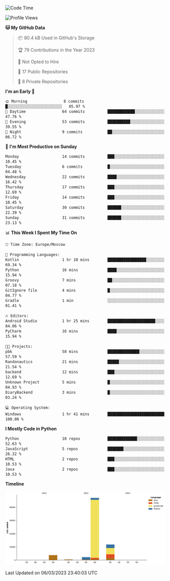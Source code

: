 <!--START_SECTION:waka-->
![Code Time](http://img.shields.io/badge/Code%20Time-35%20hrs%204%20mins-blue)

![Profile Views](http://img.shields.io/badge/Profile%20Views-0-blue)

**🐱 My GitHub Data** 

> 📦 80.4 kB Used in GitHub's Storage 
 > 
> 🏆 79 Contributions in the Year 2023
 > 
> 🚫 Not Opted to Hire
 > 
> 📜 17 Public Repositories 
 > 
> 🔑 8 Private Repositories 
 > 
**I'm an Early 🐤** 

```text
🌞 Morning                8 commits           █░░░░░░░░░░░░░░░░░░░░░░░░   05.97 % 
🌆 Daytime                64 commits          ████████████░░░░░░░░░░░░░   47.76 % 
🌃 Evening                53 commits          ██████████░░░░░░░░░░░░░░░   39.55 % 
🌙 Night                  9 commits           ██░░░░░░░░░░░░░░░░░░░░░░░   06.72 % 
```
📅 **I'm Most Productive on Sunday** 

```text
Monday                   14 commits          ███░░░░░░░░░░░░░░░░░░░░░░   10.45 % 
Tuesday                  6 commits           █░░░░░░░░░░░░░░░░░░░░░░░░   04.48 % 
Wednesday                22 commits          ████░░░░░░░░░░░░░░░░░░░░░   16.42 % 
Thursday                 17 commits          ███░░░░░░░░░░░░░░░░░░░░░░   12.69 % 
Friday                   14 commits          ███░░░░░░░░░░░░░░░░░░░░░░   10.45 % 
Saturday                 30 commits          ██████░░░░░░░░░░░░░░░░░░░   22.39 % 
Sunday                   31 commits          ██████░░░░░░░░░░░░░░░░░░░   23.13 % 
```


📊 **This Week I Spent My Time On** 

```text
🕑︎ Time Zone: Europe/Moscow

💬 Programming Languages: 
Kotlin                   1 hr 10 mins        █████████████████░░░░░░░░   69.34 % 
Python                   16 mins             ████░░░░░░░░░░░░░░░░░░░░░   15.94 % 
Groovy                   7 mins              ██░░░░░░░░░░░░░░░░░░░░░░░   07.18 % 
GitIgnore file           4 mins              █░░░░░░░░░░░░░░░░░░░░░░░░   04.77 % 
Gradle                   1 min               ░░░░░░░░░░░░░░░░░░░░░░░░░   01.41 % 

🔥 Editors: 
Android Studio           1 hr 25 mins        █████████████████████░░░░   84.06 % 
PyCharm                  16 mins             ████░░░░░░░░░░░░░░░░░░░░░   15.94 % 

🐱‍💻 Projects: 
pbk                      58 mins             ██████████████░░░░░░░░░░░   57.59 % 
Randonautics             21 mins             █████░░░░░░░░░░░░░░░░░░░░   21.54 % 
backend                  12 mins             ███░░░░░░░░░░░░░░░░░░░░░░   12.69 % 
Unknown Project          5 mins              █░░░░░░░░░░░░░░░░░░░░░░░░   04.93 % 
DiaryBackend             3 mins              █░░░░░░░░░░░░░░░░░░░░░░░░   03.24 % 

💻 Operating System: 
Windows                  1 hr 41 mins        █████████████████████████   100.00 % 
```

**I Mostly Code in Python** 

```text
Python                   10 repos            █████████████░░░░░░░░░░░░   52.63 % 
JavaScript               5 repos             ███████░░░░░░░░░░░░░░░░░░   26.32 % 
HTML                     2 repos             ███░░░░░░░░░░░░░░░░░░░░░░   10.53 % 
Java                     2 repos             ███░░░░░░░░░░░░░░░░░░░░░░   10.53 % 
```



**Timeline**

![Lines of Code chart](https://raw.githubusercontent.com/Adlemex/Adlemex/main/assets/bar_graph.png)


 Last Updated on 06/03/2023 23:40:03 UTC
<!--END_SECTION:waka-->
